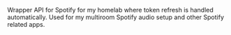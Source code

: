 Wrapper API for Spotify for my homelab where token refresh is handled automatically.
Used for my multiroom Spotify audio setup and other Spotify related apps.
